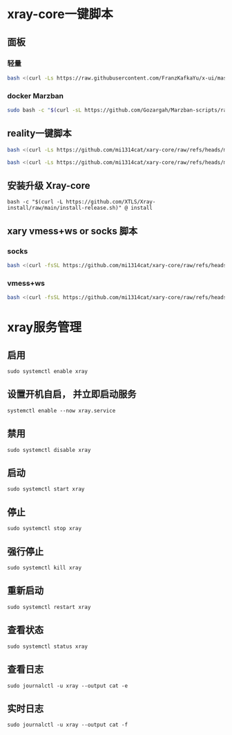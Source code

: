 # xray-core一键脚本
## 面板
### 轻量
```bash
bash <(curl -Ls https://raw.githubusercontent.com/FranzKafkaYu/x-ui/master/install.sh)
```
### docker Marzban
```bash
sudo bash -c "$(curl -sL https://github.com/Gozargah/Marzban-scripts/raw/master/marzban.sh)" @ install
```
## reality一键脚本

```bash
bash <(curl -Ls https://github.com/mi1314cat/xary-core/raw/refs/heads/main/reality_xray.sh)
```

```bash
bash <(curl -Ls https://github.com/mi1314cat/xary-core/raw/refs/heads/main/reality_xray_ip.sh)
```
## 安装升级 Xray-core
```
bash -c "$(curl -L https://github.com/XTLS/Xray-install/raw/main/install-release.sh)" @ install
```
## xary  vmess+ws or socks 脚本
### socks
```bash
bash <(curl -fsSL https://github.com/mi1314cat/xary-core/raw/refs/heads/main/xray.sh) socks
```
### vmess+ws
```bash
bash <(curl -fsSL https://github.com/mi1314cat/xary-core/raw/refs/heads/main/xray.sh) vmess
```
# xray服务管理
## 启用
```
sudo systemctl enable xray
```
## 设置开机自启， 并立即启动服务
```
systemctl enable --now xray.service
```
## 禁用
```
sudo systemctl disable xray
```
## 启动
```
sudo systemctl start xray
```
## 停止	
```
sudo systemctl stop xray
```
## 强行停止
```
sudo systemctl kill xray
```
## 重新启动	
```
sudo systemctl restart xray
```
## 查看状态
```
sudo systemctl status xray
```
## 查看日志	
```
sudo journalctl -u xray --output cat -e
```
## 实时日志	
```
sudo journalctl -u xray --output cat -f
```

